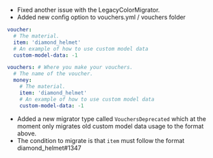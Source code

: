 - Fixed another issue with the LegacyColorMigrator.
- Added new config option to vouchers.yml / vouchers folder
```yml
voucher:
  # The material.
  item: 'diamond_helmet'
  # An example of how to use custom model data
  custom-model-data: -1 
```
```yml
vouchers: # Where you make your vouchers.
  # The name of the voucher.
  money:
    # The material.
    item: 'diamond_helmet'
    # An example of how to use custom model data
    custom-model-data: -1
```
- Added a new migrator type called `VouchersDeprecated` which at the moment only migrates old custom model data usage to the format above.
- The condition to migrate is that `item` must follow the format diamond_helmet#1347